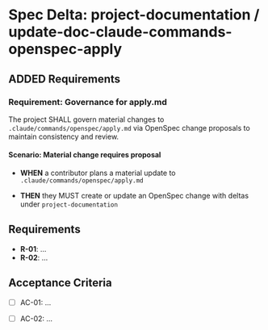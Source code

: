 # Spec Delta: project-documentation / update-doc-claude-commands-openspec-apply

## ADDED Requirements

### Requirement: Governance for apply.md

The project SHALL govern material changes to `.claude/commands/openspec/apply.md` via OpenSpec change proposals to maintain consistency and review.

#### Scenario: Material change requires proposal

- **WHEN** a contributor plans a material update to `.claude/commands/openspec/apply.md`

- **THEN** they MUST create or update an OpenSpec change with deltas under `project-documentation`

## Requirements

- **R-01**: ...
- **R-02**: ...


## Acceptance Criteria

- [ ] AC-01: ...
- [ ] AC-02: ...


